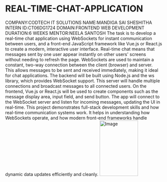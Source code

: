 # REAL-TIME-CHAT-APPLICATION
COMPANY:CODTECH IT SOLUTIONS
NAME:MANDIGA SAI SHESHITHA
INTERN ID:CT06DG1724
DOMAIN:FRONTEND WEB DEVELOPMENT
DURATION:6 WEEKS
MENTOR:NEELA SANTOSH
The task is to develop a real-time chat application using WebSockets for instant communication between users, and a front-end JavaScript framework like Vue.js or React.js to create a modern, interactive user interface. Real-time chat means that messages sent by one user appear instantly on other users' screens without needing to refresh the page.
WebSockets are used to maintain a constant, two-way connection between the client (browser) and server. This allows messages to be sent and received immediately, making it ideal for chat applications. The backend will be built using Node.js and the ws library, which provides WebSocket support. This server will handle multiple connections and broadcast messages to all connected users.
On the frontend, Vue.js or React.js will be used to create components such as the message display area, input field, and send button. The app will connect to the WebSocket server and listen for incoming messages, updating the UI in real-time.
This project demonstrates full-stack development skills and how real-time communication systems work. It helps in understanding how WebSockets operate, and how modern front-end frameworks handle dynamic data updates efficiently and cleanly.
<img width="123" height="178" alt="Image" src="https://github.com/user-attachments/assets/7b4d7834-1917-4a72-9047-8d8f2575f46b" />
